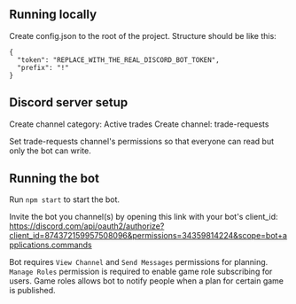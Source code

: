 ## Running locally
Create config.json to the root of the project. Structure should be like this:
```
{
  "token": "REPLACE_WITH_THE_REAL_DISCORD_BOT_TOKEN",
  "prefix": "!"
}
```

## Discord server setup
Create channel category: Active trades
Create channel: trade-requests

Set trade-requests channel's permissions so that everyone can read but only the bot can write.

## Running the bot
  
Run `npm start` to start the bot.

Invite the bot you channel(s) by opening this link with your bot's client_id: https://discord.com/api/oauth2/authorize?client_id=874372159957508096&permissions=34359814224&scope=bot+applications.commands

Bot requires `View Channel` and `Send Messages` permissions for planning. `Manage Roles` permission is required to enable game role subscribing for users. Game roles allows bot to notify people when a plan for certain game is published.

